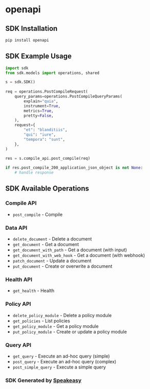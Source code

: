 # openapi

<!-- Start SDK Installation -->
## SDK Installation

```bash
pip install openapi
```
<!-- End SDK Installation -->

## SDK Example Usage
<!-- Start SDK Example Usage -->
```python
import sdk
from sdk.models import operations, shared

s = sdk.SDK()
    
req = operations.PostCompileRequest(
    query_params=operations.PostCompileQueryParams(
        explain="quia",
        instrument=True,
        metrics=True,
        pretty=False,
    ),
    request={
        "et": "blanditiis",
        "qui": "iure",
        "tempora": "sunt",
    },
)
    
res = s.compile_api.post_compile(req)

if res.post_compile_200_application_json_object is not None:
    # handle response
```
<!-- End SDK Example Usage -->

<!-- Start SDK Available Operations -->
## SDK Available Operations

### Compile API

* `post_compile` - Compile

### Data API

* `delete_document` - Delete a document
* `get_document` - Get a document
* `get_document_with_path` - Get a document (with input)
* `get_document_with_web_hook` - Get a document (with webhook)
* `patch_document` - Update a document
* `put_document` - Create or overwrite a document

### Health API

* `get_health` - Health

### Policy API

* `delete_policy_module` - Delete a policy module
* `get_policies` - List policies
* `get_policy_module` - Get a policy module
* `put_policy_module` - Create or update a policy module

### Query API

* `get_query` - Execute an ad-hoc query (simple)
* `post_query` - Execute an ad-hoc query (complex)
* `post_simple_query` - Execute a simple query

<!-- End SDK Available Operations -->

### SDK Generated by [Speakeasy](https://docs.speakeasyapi.dev/docs/using-speakeasy/client-sdks)
